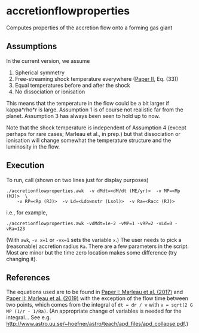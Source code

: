 # accretionflowproperties
Computes properties of the accretion flow onto a forming gas giant

## Assumptions
In the current version, we assume
1. Spherical symmetry
2. Free-streaming shock temperature everywhere ([Paper II](https://ui.adsabs.harvard.edu/abs/2019arXiv190605869M), Eq. (33))
3. Equal temperatures before and after the shock
4. No dissociation or ionisation

This means that the temperature in the flow could be a bit larger if kappa\*rho\*r is large. Assumption 1 is of course not realistic far from the planet. Assumption 3 has always been seen to hold up to now.

Note that the shock temperature is independent of Assumption 4 (except perhaps for rare cases; Marleau et al., in prep.) but that dissociation or ionisation will change somewhat the temperature structure and the luminosity in the flow.

## Execution
To run, call (shown on two lines just for display purposes)
```
./accretionflowproperties.awk  -v dMdt=<dM/dt (ME/yr)>  -v MP=<Mp (MJ)>  \
    -v RP=<Rp (RJ)>  -v Ld=<Ldownstr (Lsol)>  -v Ra=<Racc (RJ)>
```
i.e., for example,
```
./accretionflowproperties.awk -vdMdt=1e-2 -vMP=1 -vRP=2 -vLd=0 -vRa=123
```
(With `awk`, `-v x=1` or `-vx=1` sets the variable `x`.) The user needs to pick a (reasonable) accretion radius `Ra`. There are a few parameters in the script. Most are minor but the time zero location makes some difference (try changing it).

## References
The equations used are to be found in
[Paper I: Marleau et al. (2017)](http://adsabs.harvard.edu/abs/2017ApJ...836..221M) and
[Paper II: Marleau et al. (2019)](https://ui.adsabs.harvard.edu/abs/2019arXiv190605869M)
with the exception of the flow time between two points, which comes from the integral of `dt = dr / v`
with `v = sqrt(2 G MP (1/r - 1/Ra)`. (An appropriate change of variables is needed for the integral...
See e.g. http://www.astro.uu.se/~hoefner/astro/teach/apd_files/apd_collapse.pdf.)

